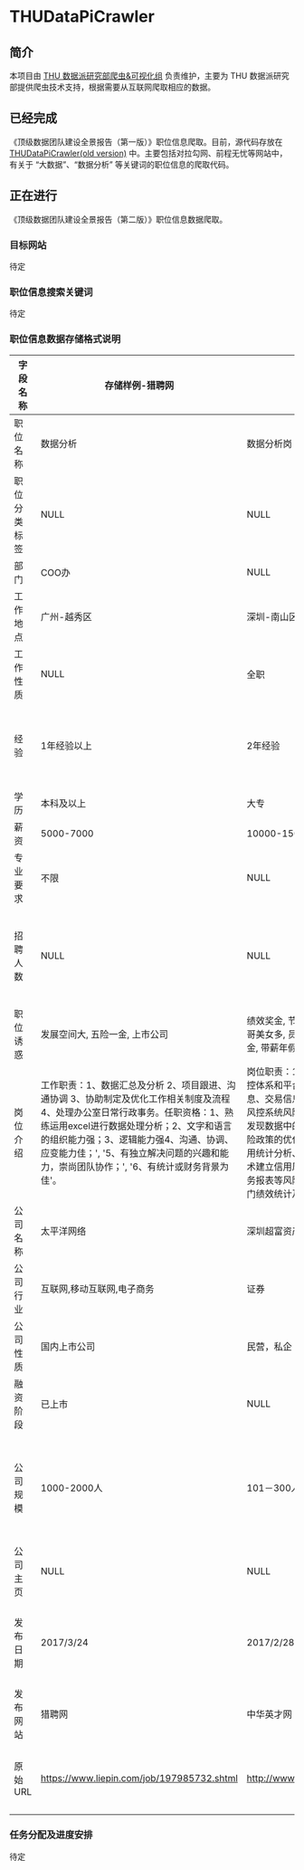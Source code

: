 # THUDataPiCrawler

## 简介

本项目由 [THU 数据派研究部爬虫&可视化组]() 负责维护，主要为 THU 数据派研究部提供爬虫技术支持，根据需要从互联网爬取相应的数据。


## 已经完成
《顶级数据团队建设全景报告（第一版）》职位信息爬取。目前，源代码存放在 [THUDataPiCrawler(old version)](https://github.com/THUDataPI/THUDataPiCrawler-old-version) 中。主要包括对拉勾网、前程无忧等网站中，有关于 “大数据”、“数据分析” 等关键词的职位信息的爬取代码。


## 正在进行
《顶级数据团队建设全景报告（第二版）》职位信息数据爬取。

### 目标网站
待定
### 职位信息搜索关键词
待定
### 职位信息数据存储格式说明
			
| 字段名称 | 存储样例-猎聘网 | 存储样例-中华英才网 | 存储样例-前程无忧 | 注意事项 |
|-------|--------|--------|-------|--------|
| 职位名称 | 数据分析 | 数据分析岗 | 大数据平台可视化开发岗 | |
| 职位分类标签 | NULL | NULL | NULL |	|
| 部门 | COO办 | NULL | NULL |	|
| 工作地点 | 广州-越秀区 | 深圳-南山区 | 济南-NULL |	|
| 工作性质 | NULL | 全职 | NULL |	|
| 经验 | 1年经验以上 | 2年经验 | 1年经验 | “应届生”、“无经验要求”全部改成“0年经验” |
| 学历 | 本科及以上 | 大专 | 本科 | |
| 薪资 | 5000-7000 | 10000-15000 | 6000-15000 | 元/月薪 |
| 专业要求 | 不限 | NULL | NULL |	|
| 招聘人数 | NULL | NULL | 3 | “若干人”统一标注 -1；“不限人数”标注-2 |
| 职位诱惑 | 发展空间大, 五险一金, 上市公司 | 绩效奖金, 节日福利, 优秀人才多, 领导易相处, 项目奖金, 帅哥美女多, 员工培训, 年终奖, 员工旅游, 晋升空间大, 五险一金, 带薪年假 | 五险一金, 弹性工作, 年终奖金 | 逗号分隔 |
| 岗位介绍 | 工作职责：1、数据汇总及分析 2、项目跟进、沟通协调 3、协助制定及优化工作相关制度及流程 4、处理办公室日常行政事务。任职资格：1、熟练运用excel进行数据处理分析；2、文字和语言的组织能力强；3、逻辑能力强4、沟通、协调、应变能力佳；', '5、有独立解决问题的兴趣和能力，崇尚团队协作；', '6、有统计或财务背景为佳'。 | 岗位职责：1、深入理解公司业务需求，搭建公司大数据风控体系和平台； 2、参与风险管理部基于客户、商户基本信息、交易信息的数据分析和数据挖掘模型的研究，协助提升风控系统风险识别准确性；3、对风控数据进行统计分析，发现数据中的相关关系，为风控模型创建并筛选变量，为风险政策的优化提供数据支撑；4、对风控数据进行挖掘，利用统计分析、决策树、回归算法、机器学习或时间序列等技术建立信用风险预测模；5、分析统计并发送逾期报表、业务报表等风险管理部日常报表；6、对接财务完成对催收部门绩效统计及考核；| 岗位要求：1、本科及以上学历，统计学、数学等相关专业；2、一年以上数据分析相关工作经验；3、熟练使用SQL、Excel、SAS或其他分析软件；4、工作严谨认真，有一定的抗压能力。	岗位职责：负责基于大数据平台可视化展示和应用开发。任职要求： 一年以上工作经验，熟悉javascript、java等语言，熟悉web应用开发，熟悉biee或百度ECHARTS等的开发优先。职能类别：软件工程师 |	直接存储 |
| 公司名称 | 太平洋网络 | 深圳超富资产管理有限公司 | 山东全息信息科技有限公司 | |
| 公司行业 | 互联网,移动互联网,电子商务 | 证券 | 计算机软件,互联网,电子商务 | 逗号分隔 | 
| 公司性质 | 国内上市公司 | 民营，私企 | 民营公司 | |
| 融资阶段 | 已上市 | NULL | NULL | |
| 公司规模 | 1000-2000人 | 101－300人 | 50-150人 | 格式统一为：50-100人 这种格式，不要有其他汉字 |
| 公司主页 | NULL | NULL | NULL | |
| 发布日期 | 2017/3/24 | 2017/2/28 | 2017/3/21 | 日期形式一定统一成“年/月/日”格式 |
| 发布网站 | 猎聘网 | 中华英才网 | 前程无忧 | | 	
| 原始URL | https://www.liepin.com/job/197985732.shtml	| http://www.chinahr.com/job/5485227593433605.html	| http://jobs.51job.com/jinan/80274449.html	| 网站URL只保留最简洁的形式 |

### 任务分配及进度安排
待定
